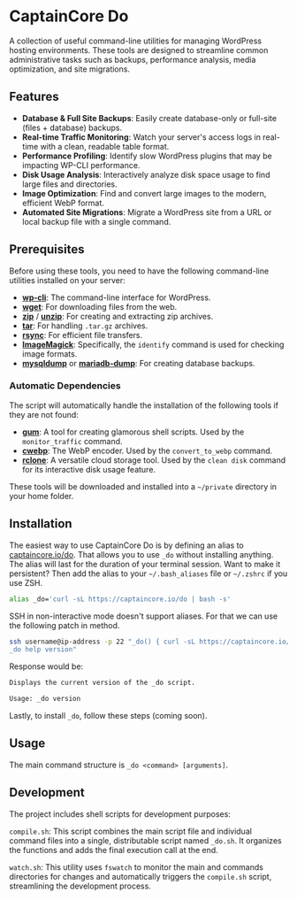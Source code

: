 # CaptainCore Do

A collection of useful command-line utilities for managing WordPress hosting environments. These tools are designed to streamline common administrative tasks such as backups, performance analysis, media optimization, and site migrations.

## Features

-   **Database & Full Site Backups**: Easily create database-only or full-site (files + database) backups.
-   **Real-time Traffic Monitoring**: Watch your server's access logs in real-time with a clean, readable table format.
-   **Performance Profiling**: Identify slow WordPress plugins that may be impacting WP-CLI performance.
-   **Disk Usage Analysis**: Interactively analyze disk space usage to find large files and directories.
-   **Image Optimization**: Find and convert large images to the modern, efficient WebP format.
-   **Automated Site Migrations**: Migrate a WordPress site from a URL or local backup file with a single command.

## Prerequisites

Before using these tools, you need to have the following command-line utilities installed on your server:

-   **[wp-cli](https://wp-cli.org/)**: The command-line interface for WordPress.
-   **[wget](https://www.gnu.org/software/wget/)**: For downloading files from the web.
-   **[zip](https://infozip.sourceforge.net/Zip.html)** / **[unzip](https://infozip.sourceforge.net/UnZip.html)**: For creating and extracting zip archives.
-   **[tar](https://www.gnu.org/software/tar/)**: For handling `.tar.gz` archives.
-   **[rsync](https://rsync.samba.org/)**: For efficient file transfers.
-   **[ImageMagick](https://imagemagick.org/)**: Specifically, the `identify` command is used for checking image formats.
-   **[mysqldump](https://dev.mysql.com/doc/refman/8.0/en/mysqldump.html)** or **[mariadb-dump](https://mariadb.com/kb/en/mariadb-dump/)**: For creating database backups.

### Automatic Dependencies

The script will automatically handle the installation of the following tools if they are not found:

-   **[gum](https://github.com/charmbracelet/gum)**: A tool for creating glamorous shell scripts. Used by the `monitor_traffic` command.
-   **[cwebp](https://developers.google.com/speed/webp/docs/cwebp)**: The WebP encoder. Used by the `convert_to_webp` command.
-   **[rclone](https://rclone.org/)**: A versatile cloud storage tool. Used by the `clean disk` command for its interactive disk usage feature.

These tools will be downloaded and installed into a `~/private` directory in your home folder.

## Installation

The easiest way to use CaptainCore Do is by defining an alias to [captaincore.io/do](https://captaincore.io/do). That allows you to use `_do` without installing anything. The alias will last for the duration of your terminal session. Want to make it persistent? Then add the alias to your `~/.bash_aliases` file or `~/.zshrc` if you use ZSH.

```bash
alias _do='curl -sL https://captaincore.io/do | bash -s'
```

SSH in non-interactive mode doesn't support aliases. For that we can use the following patch in method.
```bash
ssh username@ip-address -p 22 "_do() { curl -sL https://captaincore.io/do | bash -s -- \"\$@\"; }; \
_do help version"
```

Response would be:

```bash
Displays the current version of the _do script.

Usage: _do version
```

Lastly, to install `_do`, follow these steps (coming soon).

## Usage

The main command structure is `_do <command> [arguments]`.

## Development

The project includes shell scripts for development purposes:

`compile.sh`: This script combines the main script file and individual command files into a single, distributable script named `_do.sh`. It organizes the functions and adds the final execution call at the end.

`watch.sh`: This utility uses `fswatch` to monitor the main and commands directories for changes and automatically triggers the `compile.sh` script, streamlining the development process.